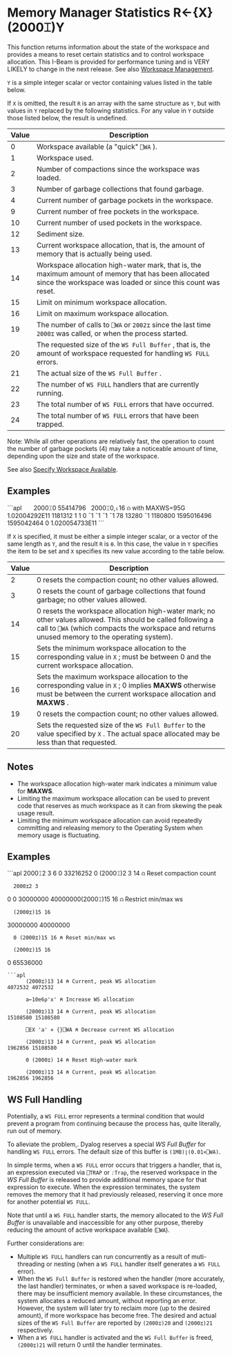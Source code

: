 <h1 class="heading"><span class="name">Memory Manager Statistics</span> <span class="command">R←{X}(2000⌶)Y</span></h1>

This function returns information about the state of the workspace and provides a means to reset certain statistics and to control workspace allocation. This I-Beam is provided for performance tuning and is VERY LIKELY to change in the next release. See also [Workspace Management](https://help.dyalog.com/19.0/index.htm#UserGuide/Installation%20and%20Configuration/Workspace%20Management.htm).

`Y` is a simple integer scalar or vector containing values listed in the table below.

If `X` is omitted, the result `R` is an array with the same structure as `Y`, but with values in `Y` replaced by the following statistics.  For any value in `Y` outside those listed below, the result is undefined.

|Value|Description                                                                                                                                                      |
|-----|-----------------------------------------------------------------------------------------------------------------------------------------------------------------|
|0    |Workspace available (a "quick" `⎕WA` ).                                                                                                                          |
|1    |Workspace used.                                                                                                                                                  |
|2    |Number of compactions since the workspace was loaded.                                                                                                            |
|3    |Number of garbage collections that found garbage.                                                                                                                |
|4    |Current number of garbage pockets in the workspace.                                                                                                              |
|9    |Current number of free pockets in the workspace.                                                                                                                 |
|10   |Current number of used pockets in the workspace.                                                                                                                 |
|12   |Sediment size.                                                                                                                                                   |
|13   |Current workspace allocation, that is, the amount of memory that is actually being used.                                                                         |
|14   |Workspace allocation high-water mark, that is, the maximum amount of memory that has been allocated since the workspace was loaded or since this count was reset.|
|15   |Limit on minimum workspace allocation.                                                                                                                           |
|16   |Limit on maximum workspace allocation.                                                                                                                           |
|19   |The number of calls to `⎕WA` or `2002⌶` since the last time `2000⌶` was called, or when the process started.                                                     |
|20   |The requested size of the `WS Full Buffer` , that is, the amount of workspace requested for handling `WS FULL` errors.                                           |
|21   |The actual size of the `WS Full Buffer` .                                                                                                                        |
|22   |The number of `WS FULL` handlers that are currently running.                                                                                                     |
|23   |The total number of `WS FULL` errors that have occurred.                                                                                                         |
|24   |The total number of `WS FULL` errors that have been trapped.                                                                                                     |

Note: While all other operations are relatively fast, the operation to count the number of garbage pockets (4) may take a noticeable amount of time, depending upon the size and state of the workspace.

See also [Specify Workspace Available](https://help.dyalog.com/19.0/index.htm#Language/I%20Beam%20Functions/Specify%20Workspace%20Available.htm).

<h2 class="example">Examples</h2>
```apl
      2000⌶0
55414796
      2000⌶0,⍳16   ⍝ with MAXWS=95G
1.02004292E11 1181312 1 1 0 ¯1 ¯1 ¯1 ¯1 78 13280 ¯1 1180800 1595016496 1595042464 0 1.020054733E11
```

If `X` is specified, it must be either a simple integer scalar, or a vector of the same length as `Y`, and the result `R` is `⍬`. In this case, the value in `Y` specifies the item to be set and `X` specifies its new value according to the table below.

|Value|Description|
|---|---|
|2|0 resets the compaction count; no other values allowed.|
|3|0 resets the count of garbage collections that found garbage; no other values allowed.|
|14|0 resets the workspace allocation high-water mark; no other values allowed. This should be called following a call to `⎕WA` (which compacts the workspace and returns unused memory to the operating system).|
|15|Sets the minimum workspace allocation to the corresponding value in `X` ; must be between 0 and the current workspace allocation.|
|16|Sets the maximum workspace allocation to the corresponding value in `X` ; 0 implies **MAXWS** otherwise must be between the current workspace allocation and **MAXWS** .|
|19|0 resets the compaction count; no other values allowed.|
|20|Sets the requested size of the `WS Full Buffer` to the value specified by `X` . The actual space allocated may be less than that requested.|

## Notes

- The workspace allocation high-water mark indicates a minimum value for **MAXWS**.
- Limiting the maximum workspace allocation can be used to prevent code that reserves as much workspace as it can from skewing the peak usage result.
- Limiting the minimum workspace allocation can avoid repeatedly committing and releasing memory to the Operating System when memory usage is fluctuating.

<h2 class="example">Examples</h2>
```apl
      2000⌶2 3
6 0 33216252
      0 (2000⌶)2 3 14 ⍝ Reset compaction count

      2000⌶2 3
0 0
      30000000 40000000(2000⌶)15 16 ⍝ Restrict min/max ws

      (2000⌶)15 16
30000000 40000000

      0 (2000⌶)15 16 ⍝ Reset min/max ws

      (2000⌶)15 16
0 65536000

```
```apl
      (2000⌶)13 14 ⍝ Current, peak WS allocation
4072532 4072532

      a←10e6⍴'x' ⍝ Increase WS allocation

      (2000⌶)13 14 ⍝ Current, peak WS allocation
15108580 15108580

      ⎕EX 'a' ⋄ {}⎕WA ⍝ Decrease current WS allocation

      (2000⌶)13 14 ⍝ Current, peak WS allocation
1962856 15108580

      0 (2000⌶) 14 ⍝ Reset High-water mark

      (2000⌶)13 14 ⍝ Current, peak WS allocation
1962856 1962856
```

## WS Full Handling

Potentially, a `WS FULL` error represents a terminal condition that would prevent a program from continuing because the process has, quite literally, run out of memory.

To alleviate the problem,. Dyalog reserves a special *WS Full Buffer* for handling `WS FULL` errors. The default size of this buffer is `(1MB)⌊(0.01×⎕WA)`.

In simple terms, when a `WS FULL` error occurs that triggers a handler, that is, an expression executed via `⎕TRAP` or `:Trap`,  the reserved workspace in the *WS Full Buffer* is released to provide additional memory space for that expression to execute. When the expression terminates, the system removes the memory that it had previously released, reserving it once more for another potential `WS FULL`.

Note that until a `WS FULL` handler starts, the memory allocated to the *WS Full Buffer* is unavailable and inaccessible for any other purpose, thereby reducing the amount of active workspace available (`⎕WA`).

Further considerations are:

- Multiple `WS FULL` handlers can run concurrently as a result of muti-threading or nesting (when a `WS FULL` handler itself generates a `WS FULL` error).
- When the `WS Full Buffer` is restored when the handler (more accurately, the last handler) terminates, or when a saved workspace is re-loaded, there may be insufficient memory available. In these circumstances, the system allocates a reduced amount, without reporting an error. However, the system will later try to reclaim more (up to the desired amount), if more workspace has become free. The desired and actual sizes of the `WS Full Buffer` are reported by `(2000⌶)20` and `(2000⌶)21` respectively.
- When a `WS FULL` handler is activated and the `WS Full Buffer` is freed, `(2000⌶)21` will return 0 until the handler terminates.
